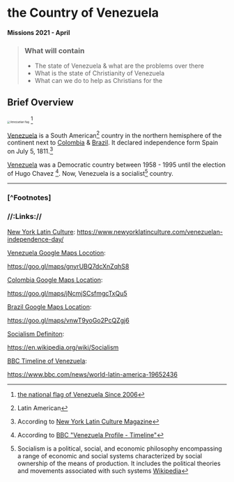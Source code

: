 

# the Country of Venezuela

#### Missions 2021 - April

> ### What will contain
>
> - The state of Venezuela & what are the problems over there
> - What is the state of Christianity of Venezuela
> - What can we do to help as Christians for the 
>
> 

## Brief Overview

<img src="C:\Users\chris\Desktop\NOTES\Church\Venezuela\images\Flag-Venezuela.jpg" alt="Venezuelian flag" style="zoom:40%;" /> [^1]

[Venezuela](https://goo.gl/maps/gnyrUBQ7dcXnZqhS8) is a South American[^2] country in the northern hemisphere of the continent next to [Colombia](https://goo.gl/maps/jNcmjSCsfmgcTxQu5) & [Brazil](https://goo.gl/maps/vnwT9yoGo2PcQZgj6). It declared independence form Spain on July 5, 1811.[^3] 

[Venezuela](https://goo.gl/maps/gnyrUBQ7dcXnZqhS8) was a Democratic country between 1958 - 1995 until the election of Hugo Chavez [^4]. Now, Venezuela is a socialist[^5] country.

-----
### [^Footnotes]

[^1]: [the national flag of Venezuela Since 2006](https://www.britannica.com/topic/flag-of-Venezuela)
[^2]: Latin American
[^3]: According to [New York Latin Culture Magazine](https://www.newyorklatinculture.com/venezuelan-independence-day/)
[^4]: According to [BBC "Venezuela Profile - Timeline"](https://www.bbc.com/news/world-latin-america-19652436)  
[^5]: Socialism is a political, social, and economic philosophy encompassing a range of economic and social systems characterized by social ownership of the means of production. It includes the political theories and movements associated with such systems [Wikipedia](https://en.wikipedia.org/wiki/Socialism)






### //:Links://

[New York Latin Culture](https://www.newyorklatinculture.com/venezuelan-independence-day/):
<https://www.newyorklatinculture.com/venezuelan-independence-day/> 

[Venezuela Google Maps Locotion](https://goo.gl/maps/gnyrUBQ7dcXnZqhS8):

<https://goo.gl/maps/gnyrUBQ7dcXnZqhS8> 

[Colombia Google Maps Location](https://goo.gl/maps/jNcmjSCsfmgcTxQu5):

<https://goo.gl/maps/jNcmjSCsfmgcTxQu5> 

[Brazil Google Maps Location](https://goo.gl/maps/vnwT9yoGo2PcQZgj6):

<https://goo.gl/maps/vnwT9yoGo2PcQZgj6> 

[Socialism Definiton](https://en.wikipedia.org/wiki/Socialism):

<https://en.wikipedia.org/wiki/Socialism>

[BBC Timeline of Venezuela](https://www.bbc.com/news/world-latin-america-19652436):

<https://www.bbc.com/news/world-latin-america-19652436> 